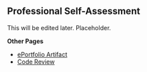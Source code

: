 ## Professional Self-Assessment  
This will be edited later. Placeholder.

**Other Pages**  
* [ePortfolio Artifact](https://zwischenstock.github.io/artifact.html)
* [Code Review](https://zwischenstock.github.io/code_review.html)
